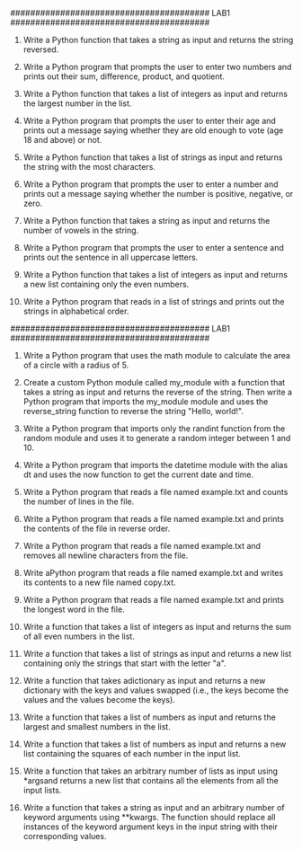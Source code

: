 ######################################## LAB1 ########################################

1. Write a Python function that takes a string as input and returns the string reversed.

2. Write a Python program that prompts the user to enter two numbers and prints out their sum, difference, product, and quotient.

3. Write a Python function that takes a list of integers as input and returns the largest number in the list.

4. Write a Python program that prompts the user to enter their age and prints out a message saying whether they are old enough to vote (age 18 and above) or not.

5. Write a Python function that takes a list of strings as input and returns the string with the most characters.

6. Write a Python program that prompts the user to enter a number and prints out a message saying whether the number is positive, negative, or zero.

7. Write a Python function that takes a string as input and returns the number of vowels in the string.

8. Write a Python program that prompts the user to enter a sentence and prints out the sentence in all uppercase letters.

9. Write a Python function that takes a list of integers as input and returns a new list containing only the even numbers.

10. Write a Python program that reads in a list of strings and prints out the strings in alphabetical order.



######################################## LAB1 ########################################



1. Write a Python program that uses the math module to calculate the area of a circle with a radius of 5.

2. Create a custom Python module called my_module with a function that takes a string as input and returns the reverse of the string. Then write a Python program that imports the my_module module and uses the reverse_string function to reverse the string "Hello, world!".

3. Write a Python program that imports only the randint function from the random module and uses it to generate a random integer between 1 and 10.

4. Write a Python program that imports the datetime module with the alias dt and uses the now function to get the current date and time.

5. Write a Python program that reads a file named example.txt and counts the number of lines in the file.

6. Write a Python program that reads a file named example.txt and prints the contents of the file in reverse order.

7. Write a Python program that reads a file named example.txt and removes all newline characters from the file.

8. Write aPython program that reads a file named example.txt and writes its contents to a new file named copy.txt.

9. Write a Python program that reads a file named example.txt and prints the longest word in the file.

10. Write a function that takes a list of integers as input and returns the sum of all even numbers in the list.

11. Write a function that takes a list of strings as input and returns a new list containing only the strings that start with the letter "a".

12. Write a function that takes adictionary as input and returns a new dictionary with the keys and values swapped (i.e., the keys become the values and the values become the keys).

13. Write a function that takes a list of numbers as input and returns the largest and smallest numbers in the list.

14. Write a function that takes a list of numbers as input and returns a new list containing the squares of each number in the input list.

15. Write a function that takes an arbitrary number of lists as input using *argsand returns a new list that contains all the elements from all the input lists.

16. Write a function that takes a string as input and an arbitrary number of keyword arguments using **kwargs. The function should replace all instances of the keyword argument keys in the input string with their corresponding values.
